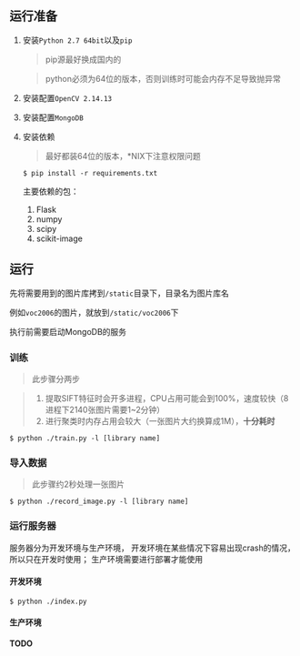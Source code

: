 ## 运行准备

1. 安装`Python 2.7 64bit`以及`pip`

    > pip源最好换成国内的

    > python必须为64位的版本，否则训练时可能会内存不足导致抛异常

1. 安装配置`OpenCV 2.14.13`
1. 安装配置`MongoDB`
1. 安装依赖

    > 最好都装64位的版本，*NIX下注意权限问题
    
    ```
    $ pip install -r requirements.txt
    ```
    主要依赖的包：

    1. Flask
    1. numpy
    1. scipy
    1. scikit-image

## 运行

先将需要用到的图片库拷到`/static`目录下，目录名为图片库名

例如`voc2006`的图片，就放到`/static/voc2006`下

执行前需要启动MongoDB的服务

### 训练

> 此步骤分两步

> 1. 提取SIFT特征时会开多进程，CPU占用可能会到100%，速度较快（8进程下2140张图片需要1~2分钟）
> 1. 进行聚类时内存占用会较大（一张图片大约换算成1M），**十分耗时**

```
$ python ./train.py -l [library name]
```

### 导入数据

> 此步骤约2秒处理一张图片

```
$ python ./record_image.py -l [library name]
```

### 运行服务器

服务器分为开发环境与生产环境，
开发环境在某些情况下容易出现crash的情况，所以只在开发时使用；
生产环境需要进行部署才能使用

#### 开发环境

```
$ python ./index.py
```

#### 生产环境

**TODO**
